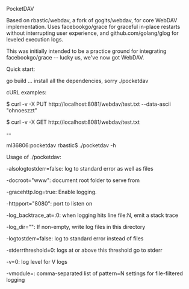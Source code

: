 PocketDAV

Based on rbastic/webdav, a fork of gogits/webdav, for core WebDAV
implementation.  Uses facebookgo/grace for graceful in-place restarts without
interrupting user experience, and github.com/golang/glog for leveled execution
logs.

This was initially intended to be a practice ground for integrating
facebookgo/grace -- lucky us, we've now got WebDAV.

Quick start:

go build
... install all the dependencies, sorry
./pocketdav

cURL examples:

$ curl -v -X PUT http://localhost:8081/webdav/test.txt --data-ascii "ohnoeszzt"

$ curl -v -X GET http://localhost:8081/webdav/test.txt

--

ml36806:pocketdav rbastic$ ./pocketdav -h

Usage of ./pocketdav:

  -alsologtostderr=false: log to standard error as well as files

  -docroot="www": document root folder to serve from

  -gracehttp.log=true: Enable logging.

  -httpport="8080": port to listen on

  -log_backtrace_at=:0: when logging hits line file:N, emit a stack trace

  -log_dir="": If non-empty, write log files in this directory

  -logtostderr=false: log to standard error instead of files

  -stderrthreshold=0: logs at or above this threshold go to stderr

  -v=0: log level for V logs

  -vmodule=: comma-separated list of pattern=N settings for file-filtered logging

